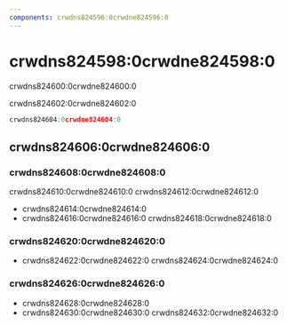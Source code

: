 ```yaml
---
components: crwdns824596:0crwdne824596:0
---
```

# crwdns824598:0crwdne824598:0

<p class="description">crwdns824600:0crwdne824600:0</p>

crwdns824602:0crwdne824602:0

```jsx
crwdns824604:0crwdne824604:0
```

## crwdns824606:0crwdne824606:0

### crwdns824608:0crwdne824608:0

crwdns824610:0crwdne824610:0 crwdns824612:0crwdne824612:0

- crwdns824614:0crwdne824614:0
- crwdns824616:0crwdne824616:0 crwdns824618:0crwdne824618:0

### crwdns824620:0crwdne824620:0

- crwdns824622:0crwdne824622:0 crwdns824624:0crwdne824624:0

### crwdns824626:0crwdne824626:0

- crwdns824628:0crwdne824628:0
- crwdns824630:0crwdne824630:0 crwdns824632:0crwdne824632:0